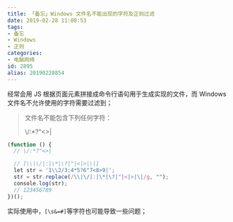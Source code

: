 ```yaml
---
title: 「备忘」Windows 文件名不能出现的字符及正则过滤
date: 2019-02-28 11:08:53
tags:
- 备忘
- Windows
- 正则
categories:
- 电脑网络
id: 2895
alias: 20190228854
---
```


经常会用 JS 根据页面元素拼接成命令行语句用于生成实现的文件，而 Windows 文件名不允许使用的字符需要过滤到；

> 文件名不能包含下列任何字符：
>
> \\/:\*?"<>|

```js
(function () {
  // \/:*?"<>|

  // [\\|\/|:|\*|\?|"|<|>|\|]
  let str = '1\\2/3:4*5?6"7<8>9|';
  str = str.replace(/\\|\/|:|\*|\?|"|<|>|\|/g, "");
  console.log(str);
  // 123456789
})();

```

实际使用中，`[\s&=#]`等字符也可能导致一些问题；

<!--2895-->

